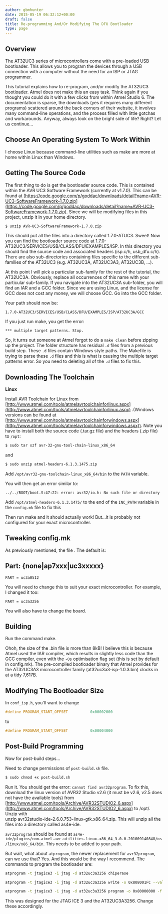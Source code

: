 ```yaml
---
author: gbmhunter
date: 2015-05-19 06:32:12+00:00
draft: false
title: Re-programming And/Or Modifying The DFU Bootloader
type: page
---
```


## Overview

The AT32UC3 series of microcontrollers come with a pre-loaded USB bootloader. This allows you to program the devices through a USB connection with a computer without the need for an ISP or JTAG programmer.

This tutorial explains how to re-program, and/or modify the AT32UC3 bootloader. Atmel does not make this an easy task. Think again if you thought you could do it with a few clicks from within Atmel Studio 6. The documentation is sparse, the downloads (yes it requires many different programs) scattered around the back corners of their website, it involves many command-line operations, and the process filled with little gotchas and workarounds. Anyway, always look on the bright side of life? Right? Let us continue...

## Choose An Operating System To Work Within

I choose Linux because command-line utilities such as make are more at home within Linux than Windows.

## Getting The Source Code

The first thing to do is get the bootloader source code. This is contained within the AVR UC3 Software Framework (currently at v1.7.0). This can be found at [https://code.google.com/p/goddac/downloads/detail?name=AVR-UC3-SoftwareFramework-1.7.0.zip](https://code.google.com/p/goddac/downloads/detail?name=AVR-UC3-SoftwareFramework-1.7.0.zip). Since we will be modifying files in this project, unzip it in your home directory.

```sh
$ unzip AVR-UC3-SoftwareFramework-1.7.0.zip
```

This should put all the files into a directory called 1.7.0-ATUC3. Sweet! Now you can find the bootloader source code at 1.7.0-AT32UC3/SERVICES/USB/CLASS/DFU/EXAMPLES/ISP. In this directory you should find the source code and associated headers (isp.c/h, usb_dfu.c/h). There are also sub-directories containing files specific to the different sub-families of the AT32UC3 (e.g. AT32UC3A, AT32UC3A3, AT32UC3B, ...).

At this point I will pick a particular sub-family for the rest of the tutorial, the AT32UC3A. Obviously, replace all occurrences of this name with your particular sub-family. If you navigate into the AT32UC3A sub-folder, you will find an IAR and a GCC folder. Since we are using Linux, and the license for GCC does not cost any money, we will choose GCC. Go into the GCC folder.

Your path should now be:

```
1.7.0-AT32UC3/SERVICES/USB/CLASS/DFU/EXAMPLES/ISP/AT32UC3A/GCC
```

If you just run make, you get the error:

```    
*** multiple target patterns. Stop.
```

So, it turns out someone at Atmel forgot to do a `make clean` before zipping up the project. The folder structure has residual `.d` files from a previous build step. These `.d` files contain Windows style paths. The Makefile is trying to parse these `.d` files and this is what is causing the multiple target patterns error. So you need to deleting all of the `.d` files to fix this.

## Downloading The Toolchain

**Linux**

Install AVR Toolchain for Linux from [http://www.atmel.com/tools/atmelavrtoolchainforlinux.aspx](http://www.atmel.com/tools/atmelavrtoolchainforlinux.aspx) .(Windows versions can be found at [http://www.atmel.com/tools/atmelavrtoolchainforwindows.aspx](http://www.atmel.com/tools/atmelavrtoolchainforwindows.aspx)). Note you have to install both the source code (.tar.gz file) and the headers (.zip file) to `/opt`:

```sh
$ sudo tar xzf avr-32-gnu-tool-chain-linux_x86_64
```

and

```sh  
$ sudo unzip atmel-headers-6.1.3.1475.zip
```

Add `/opt/avr32-gnu-toolchain-linux_x86_64/bin` to the `PATH` variable.

You will then get an error similar to:  

```
../../BOOT/boot.S:47:22: error: avr32/io.h: No such file or directory  
```

Add `/opt/atmel-headers-6.1.3.1475/` to the end of the `INC_PATH` variable in the `config.mk` file to fix this

Then run make and it should actually work! But...it is probably not configured for your exact microcontroller.

## Tweaking config.mk

As previously mentioned, the file . The default is:

## Part: {none|ap7xxx|uc3xxxxx}

```
PART = uc3a0512
```

You will need to change this to suit your exact microcontroller. For example, I changed it too:

```
PART = uc3a3256
```

You will also have to change the board.

## Building

Run the command make.

Ohoh, the size of the .bin file is more than 8kB! I believe this is because Atmel used the IAR compiler, which results in slightly less code than the GCC compiler, even with the `-Os` optimisation flag set (this is set by default in config.mk). The pre-compiled bootloader binary that Atmel provides for the AT32UC3A3 microcontroller family (at32uc3a3-isp-1.0.3.bin) clocks in at a tidy 7,617B. 

## Modifying The Bootloader Size

In `conf_isp.h`, you'll want to change

```c
#define PROGRAM_START_OFFSET          0x00002000
```

to

```c
#define PROGRAM_START_OFFSET          0x00004000
```

## Post-Build Programming

Now for post-build steps...

Need to change permissions of `post-build.sh` file.

```sh
$ sudo chmod +x post-build.sh
```

Run it. You should get the error: `cannot find avr32program`. To fix this, download the linux version of AVR32 Studio v2.6 (it must be v2.6, v2.5 does not have the available tools) from  
[http://www.atmel.com/tools/Archive/AVR32STUDIO2_6.aspx](http://www.atmel.com/tools/Archive/AVR32STUDIO2_6.aspx) to /opt/. Unzip with   
unzip avr32studio-ide-2.6.0.753-linux-gtk.x86_64.zip. This will unzip all the files into a directory called as4e-ide.

`avr32program` should be found at `as4e-ide/plugins/com.atmel.avr.utilities.linux.x86_64_3.0.0.201009140848/os/linux/x86_64/bin`. This needs to be added to your path.

But wait, what about `atprogram`, the newer replacement for `avr32program`, can we use that? Yes. And this would be the way I recommend. The commands to program the bootloader are:

```sh
atprogram -t jtagice3 -i jtag -d at32uc3a3256 chiperase

atprogram -t jtagice3 -i jtag -d at32uc3a3256 write -o 0x808001FC --values 0x929E2A9E

atprogram -t jtagice3 -i jtag -d at32uc3a3256 program -o 0x80000000 -f at32uc3a3-isp.bin --verify write -fs -o 0xFFFE1410 --values FFF7FFFF
```

This was designed for the JTAG ICE 3 and the AT32UC3A3256. Change these accordingly.
